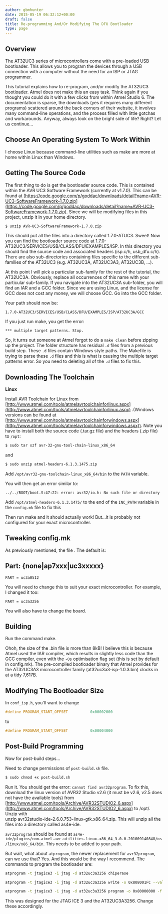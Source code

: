 ```yaml
---
author: gbmhunter
date: 2015-05-19 06:32:12+00:00
draft: false
title: Re-programming And/Or Modifying The DFU Bootloader
type: page
---
```


## Overview

The AT32UC3 series of microcontrollers come with a pre-loaded USB bootloader. This allows you to program the devices through a USB connection with a computer without the need for an ISP or JTAG programmer.

This tutorial explains how to re-program, and/or modify the AT32UC3 bootloader. Atmel does not make this an easy task. Think again if you thought you could do it with a few clicks from within Atmel Studio 6. The documentation is sparse, the downloads (yes it requires many different programs) scattered around the back corners of their website, it involves many command-line operations, and the process filled with little gotchas and workarounds. Anyway, always look on the bright side of life? Right? Let us continue...

## Choose An Operating System To Work Within

I choose Linux because command-line utilities such as make are more at home within Linux than Windows.

## Getting The Source Code

The first thing to do is get the bootloader source code. This is contained within the AVR UC3 Software Framework (currently at v1.7.0). This can be found at [https://code.google.com/p/goddac/downloads/detail?name=AVR-UC3-SoftwareFramework-1.7.0.zip](https://code.google.com/p/goddac/downloads/detail?name=AVR-UC3-SoftwareFramework-1.7.0.zip). Since we will be modifying files in this project, unzip it in your home directory.

```sh
$ unzip AVR-UC3-SoftwareFramework-1.7.0.zip
```

This should put all the files into a directory called 1.7.0-ATUC3. Sweet! Now you can find the bootloader source code at 1.7.0-AT32UC3/SERVICES/USB/CLASS/DFU/EXAMPLES/ISP. In this directory you should find the source code and associated headers (isp.c/h, usb_dfu.c/h). There are also sub-directories containing files specific to the different sub-families of the AT32UC3 (e.g. AT32UC3A, AT32UC3A3, AT32UC3B, ...).

At this point I will pick a particular sub-family for the rest of the tutorial, the AT32UC3A. Obviously, replace all occurrences of this name with your particular sub-family. If you navigate into the AT32UC3A sub-folder, you will find an IAR and a GCC folder. Since we are using Linux, and the license for GCC does not cost any money, we will choose GCC. Go into the GCC folder.

Your path should now be:

```
1.7.0-AT32UC3/SERVICES/USB/CLASS/DFU/EXAMPLES/ISP/AT32UC3A/GCC
```

If you just run make, you get the error:

```    
*** multiple target patterns. Stop.
```

So, it turns out someone at Atmel forgot to do a `make clean` before zipping up the project. The folder structure has residual `.d` files from a previous build step. These `.d` files contain Windows style paths. The Makefile is trying to parse these `.d` files and this is what is causing the multiple target patterns error. So you need to deleting all of the `.d` files to fix this.

## Downloading The Toolchain

**Linux**

Install AVR Toolchain for Linux from [http://www.atmel.com/tools/atmelavrtoolchainforlinux.aspx](http://www.atmel.com/tools/atmelavrtoolchainforlinux.aspx) .(Windows versions can be found at [http://www.atmel.com/tools/atmelavrtoolchainforwindows.aspx](http://www.atmel.com/tools/atmelavrtoolchainforwindows.aspx)). Note you have to install both the source code (.tar.gz file) and the headers (.zip file) to `/opt`:

```sh
$ sudo tar xzf avr-32-gnu-tool-chain-linux_x86_64
```

and

```sh  
$ sudo unzip atmel-headers-6.1.3.1475.zip
```

Add `/opt/avr32-gnu-toolchain-linux_x86_64/bin` to the `PATH` variable.

You will then get an error similar to:  

```
../../BOOT/boot.S:47:22: error: avr32/io.h: No such file or directory  
```

Add `/opt/atmel-headers-6.1.3.1475/` to the end of the `INC_PATH` variable in the `config.mk` file to fix this

Then run make and it should actually work! But...it is probably not configured for your exact microcontroller.

## Tweaking config.mk

As previously mentioned, the file . The default is:

## Part: {none|ap7xxx|uc3xxxxx}

```
PART = uc3a0512
```

You will need to change this to suit your exact microcontroller. For example, I changed it too:

```
PART = uc3a3256
```

You will also have to change the board.

## Building

Run the command make.

Ohoh, the size of the .bin file is more than 8kB! I believe this is because Atmel used the IAR compiler, which results in slightly less code than the GCC compiler, even with the `-Os` optimisation flag set (this is set by default in config.mk). The pre-compiled bootloader binary that Atmel provides for the AT32UC3A3 microcontroller family (at32uc3a3-isp-1.0.3.bin) clocks in at a tidy 7,617B. 

## Modifying The Bootloader Size

In `conf_isp.h`, you'll want to change

```c
#define PROGRAM_START_OFFSET          0x00002000
```

to

```c
#define PROGRAM_START_OFFSET          0x00004000
```

## Post-Build Programming

Now for post-build steps...

Need to change permissions of `post-build.sh` file.

```sh
$ sudo chmod +x post-build.sh
```

Run it. You should get the error: `cannot find avr32program`. To fix this, download the linux version of AVR32 Studio v2.6 (it must be v2.6, v2.5 does not have the available tools) from  
[http://www.atmel.com/tools/Archive/AVR32STUDIO2_6.aspx](http://www.atmel.com/tools/Archive/AVR32STUDIO2_6.aspx) to /opt/. Unzip with   
unzip avr32studio-ide-2.6.0.753-linux-gtk.x86_64.zip. This will unzip all the files into a directory called as4e-ide.

`avr32program` should be found at `as4e-ide/plugins/com.atmel.avr.utilities.linux.x86_64_3.0.0.201009140848/os/linux/x86_64/bin`. This needs to be added to your path.

But wait, what about `atprogram`, the newer replacement for `avr32program`, can we use that? Yes. And this would be the way I recommend. The commands to program the bootloader are:

```sh
atprogram -t jtagice3 -i jtag -d at32uc3a3256 chiperase

atprogram -t jtagice3 -i jtag -d at32uc3a3256 write -o 0x808001FC --values 0x929E2A9E

atprogram -t jtagice3 -i jtag -d at32uc3a3256 program -o 0x80000000 -f at32uc3a3-isp.bin --verify write -fs -o 0xFFFE1410 --values FFF7FFFF
```

This was designed for the JTAG ICE 3 and the AT32UC3A3256. Change these accordingly.
